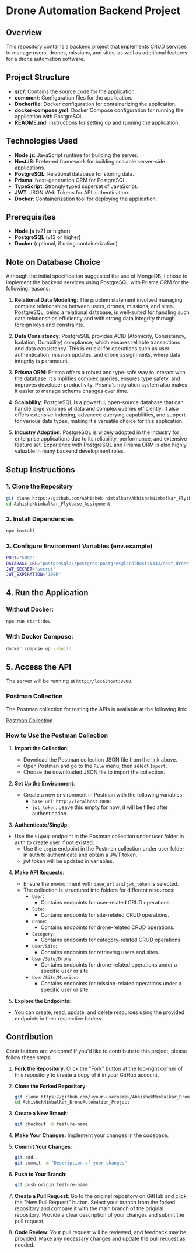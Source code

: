 # Drone Automation Backend Project

## Overview
This repository contains a backend project that implements CRUD services to manage users, drones, missions, and sites, as well as additional features for a drone automation software.

## Project Structure
- **src/**: Contains the source code for the application.
- **common/**: Configuration files for the application.
- **Dockerfile**: Docker configuration for containerizing the application.
- **docker-compose.yml**: Docker Compose configuration for running the application with PostgreSQL.
- **README.md**: Instructions for setting up and running the application.

## Technologies Used
- **Node.js**: JavaScript runtime for building the server.
- **NestJS**: Preferred framework for building scalable server-side applications.
- **PostgreSQL**: Relational database for storing data.
- **Prisma**: Next-generation ORM for PostgreSQL.
- **TypeScript**: Strongly typed superset of JavaScript.
- **JWT**: JSON Web Tokens for API authentication.
- **Docker**: Containerization tool for deploying the application.

## Prerequisites
- **Node.js** (v21 or higher)
- **PostgreSQL** (v13 or higher)
- **Docker** (optional, if using containerization)

## Note on Database Choice
Although the initial specification suggested the use of MongoDB, I chose to implement the backend services using PostgreSQL with Prisma ORM for the following reasons:

1. **Relational Data Modeling**: The problem statement involved managing complex relationships between users, drones, missions, and sites. PostgreSQL, being a relational database, is well-suited for handling such data relationships efficiently and with strong data integrity through foreign keys and constraints.

2. **Data Consistency**: PostgreSQL provides ACID (Atomicity, Consistency, Isolation, Durability) compliance, which ensures reliable transactions and data consistency. This is crucial for operations such as user authentication, mission updates, and drone assignments, where data integrity is paramount.

3. **Prisma ORM**: Prisma offers a robust and type-safe way to interact with the database. It simplifies complex queries, ensures type safety, and improves developer productivity. Prisma's migration system also makes it easier to manage schema changes over time.

4. **Scalability**: PostgreSQL is a powerful, open-source database that can handle large volumes of data and complex queries efficiently. It also offers extensive indexing, advanced querying capabilities, and support for various data types, making it a versatile choice for this application.

5. **Industry Adoption**: PostgreSQL is widely adopted in the industry for enterprise applications due to its reliability, performance, and extensive feature set. Experience with PostgreSQL and Prisma ORM is also highly valuable in many backend development roles.

## Setup Instructions

### 1. Clone the Repository
```bash
git clone https://github.com/Abhishek-nimbalkar/AbhishekNimbalkar_Flytbase_Assignment.git
cd AbhishekNimbalkar_Flytbase_Assignment 
```

### 2.  Install Dependencies
```bash
npm install 
```
### 3.  Configure Environment Variables (env.example)
```bash
PORT="5000"
DATABASE_URL="postgresql://postgres:postgres@localhost:5432/nest_drone"
JWT_SECRET="secret"
JWT_EXPIRATION="100h"
```
## 4. Run the Application
### Without Docker:
```bash
npm run start:dev
```
### With Docker Compose:
```bash
docker compose up --build
```
## 5. Access the API
The server will be running at `http://localhost:8000`.

### Postman Collection
The Postman collection for testing the APIs is available at the following link:

[Postman Collection](https://documenter.getpostman.com/view/32590746/2sA3QwcqKk)

### How to Use the Postman Collection
1. **Import the Collection**:
   - Download the Postman collection JSON file from the link above.
   - Open Postman and go to the `File` menu, then select `Import`.
   - Choose the downloaded JSON file to import the collection.

2. **Set Up the Environment**:
   - Create a new environment in Postman with the following variables:
     - `base_url`: `http://localhost:8000`
     - `jwt_token`: Leave this empty for now; it will be filled after authentication.

3. **Authenticate/SingUp**:
- Use the `SignUp` endpoint in the Postman collection under user folder in auth to create user if not existed.
   - Use the `Login` endpoint in the Postman collection under user folder in auth to authenticate and obtain a JWT token.
   - jwt token will be updated in variables.


4. **Make API Requests**:
   - Ensure the environment with `base_url` and `jwt_token` is selected.
   - The collection is structured into folders for different resources:
     - `User`:
       - Contains endpoints for user-related CRUD operations.
     - `Site`:
       - Contains endpoints for site-related CRUD operations.
     - `Drone`:
       - Contains endpoints for drone-related CRUD operations.
     - `Category`:
       - Contains endpoints for category-related CRUD operations.
     - `User/Site`:
       - Contains endpoints for retrieving users and sites.
     - `User/Site/Drone`:
          - Contains endpoints for drone-related operations under a specific user or site.
     - `User/Site/Mission`:
       - Contains endpoints for mission-related operations under a specific user or site.

5. **Explore the Endpoints**:
- You can create, read, update, and delete resources using the provided endpoints in their respective folders.

## Contribution
Contributions are welcome! If you'd like to contribute to this project, please follow these steps:

1. **Fork the Repository**: Click the "Fork" button at the top-right corner of this repository to create a copy of it in your GitHub account.

2. **Clone the Forked Repository**:
    ```bash
    git clone https://github.com/<your-username>/AbhishekNimbalkar_DroneAutomation_Project.git
    cd AbhishekNimbalkar_DroneAutomation_Project
    ```

3. **Create a New Branch**:
    ```bash
    git checkout -b feature-name
    ```

4. **Make Your Changes**: Implement your changes in the codebase.

5. **Commit Your Changes**:
    ```bash
    git add .
    git commit -m "Description of your changes"
    ```

6. **Push to Your Branch**:
    ```bash
    git push origin feature-name
    ```

7. **Create a Pull Request**: Go to the original repository on GitHub and click the "New Pull Request" button. Select your branch from the forked repository and compare it with the main branch of the original repository. Provide a clear description of your changes and submit the pull request.

8. **Code Review**: Your pull request will be reviewed, and feedback may be provided. Make any necessary changes and update the pull request as needed.


